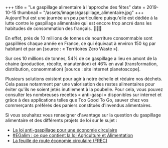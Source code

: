 +++
title = "Le gaspillage alimentaire à l'approche des fêtes"
date = 2019-10-15
thumbnail = "/assets/images/gaspillage_alimentaire.jpg"
+++
Aujourd'hui est une journée un peu particulière puisqu'elle est dédiée à la
lutte contre le gaspillage alimentaire qui est encore trop ancré dans les
habitudes de consommation des français. 🍏🍐🍋

<!-- more -->

En effet, près de 10 millions de tonnes de nourriture consommable sont
gaspillées chaque année en France, ce qui équivaut à environ 150 kg par habitant
et par an [source : « Territoires Zero Waste »].

Sur ces 10 millions de tonnes, 54% de ce gaspillage a lieu en amont de la chaine
(production, récolte, manutention) et 46% en aval (transformation, distribution,
consommation) [source : site internet planetoscope].

Plusieurs solutions existent pour agir à notre échelle et réduire nos déchets.
Cela passe notamment par une valorisation des restes alimentaires pour éviter
qu'ils ne soient jetés inutilement à la poubelle. Pour cela, vous pouvez
consulter les nombreuses recettes « anti-gaspi » disponibles sur internet et
grâce à des applications telles que Too Good To Go, sauver chez vos commerçants
préférés des paniers constitués d'invendus alimentaires.

Si vous souhaitez vous renseigner d'avantage sur la question du gaspillage
alimentaire et des différents projets de loi sur le sujet :

* [La loi anti-gaspillage pour une économie
  circulaire](https://www.ecologique-solidaire.gouv.fr/loi-anti-gaspillage)
* [#EGalim : ce que contient la loi Agriculture et
  Alimentation](https://agriculture.gouv.fr/egalim-ce-que-contient-la-loi-agriculture-et-alimentation)
* [La feuille de route économie circulaire
  (FREC)](https://www.ecologique-solidaire.gouv.fr/feuille-route-economie-circulaire-frec)
